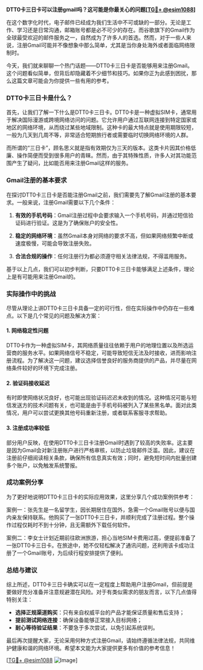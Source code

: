 **DTT0卡三日卡可以注册gmail吗？这可能是你最关心的问题[[TG💪+ @esim1088](https://t.me/s/esim1088)]**

在这个数字化时代，电子邮件已经成为我们生活中不可或缺的一部分。无论是工作、学习还是日常沟通，邮箱账号都是必不可少的存在。而谷歌旗下的Gmail作为全球最受欢迎的邮件服务之一，自然成为了许多人的首选。然而，对于一些人来说，注册Gmail可能并不像想象中那么简单，尤其是当你身处海外或者面临网络限制时。

今天，我们就来聊聊一个热门话题——DTT0卡三日卡是否能够用来注册Gmail。这个问题看似简单，但背后却隐藏着不少细节和技巧。如果你正为此感到困扰，那么这篇文章可能会为你提供一些有用的参考。

### DTT0卡三日卡是什么？

首先，让我们了解一下什么是DTT0卡三日卡。DTT0卡是一种虚拟SIM卡，通常用于解决国际漫游或跨境网络访问的问题。它允许用户通过互联网连接到特定国家或地区的网络环境，从而绕过某些地域限制。这种卡的最大特点就是使用期限较短，一般为几天到几周不等，非常适合短期旅行者或需要临时切换网络环境的人群。

而所谓的“三日卡”，顾名思义就是指有效期仅为三天的版本。这类卡片因其价格低廉、操作简便而受到很多用户的青睐。然而，由于其特殊性质，许多人对其功能范围产生了疑问，比如能否用来注册Gmail这样的服务。

### Gmail注册的基本要求

在探讨DTT0卡三日卡是否能注册Gmail之前，我们需要先了解Gmail注册的基本要求。一般来说，注册Gmail需要以下几个条件：

1. **有效的手机号码**：Gmail注册过程中会要求输入一个手机号码，并通过短信验证码进行验证。这是为了确保账户的安全性。
   
2. **稳定的网络环境**：虽然Gmail本身对网络的要求不高，但如果网络频繁中断或速度极慢，可能会导致注册失败。

3. **合法合规的操作**：任何注册行为都必须遵守相关法律法规，不得滥用服务。

基于以上几点，我们可以初步判断，只要DTT0卡三日卡能够满足上述条件，理论上是有可能用来注册Gmail的。

### 实际操作中的挑战

尽管从理论上讲DTT0卡三日卡具备一定的可行性，但在实际操作中仍存在一些难点。以下是几个常见的问题及解决方案：

#### 1. 网络稳定性问题

DTT0卡作为一种虚拟SIM卡，其网络质量往往依赖于用户的地理位置以及所选运营商的服务水平。如果网络信号不稳定，可能导致短信无法及时接收，进而影响注册流程。为了解决这一问题，建议选择信誉良好的服务商提供的产品，并尽量在网络条件较好的环境下完成注册。

#### 2. 验证码接收延迟

有时即使网络状况良好，也可能出现验证码迟迟未收到的情况。这种情况可能与短信发送方的技术问题有关，也可能是由于手机号码被列入了某些黑名单。面对此类情况，用户可以尝试更换其他号码重新注册，或者联系客服寻求帮助。

#### 3. 注册成功率较低

部分用户反映，在使用DTT0卡三日卡注册Gmail时遇到了较高的失败率。这主要是因为Gmail会对新注册账户进行严格审核，以防止垃圾邮件泛滥。因此，建议在注册前仔细阅读相关条款，确保所有信息真实有效；同时，避免短时间内批量创建多个账户，以免触发系统警报。

### 成功案例分享

为了更好地说明DTT0卡三日卡的实际应用效果，这里分享几个成功案例供参考：

案例一：张先生是一名留学生，因长期居住在国外，急需一个Gmail账号以便与国内亲友保持联系。他购买了一张DTT0卡三日卡，并顺利完成了注册过程。整个操作过程仅耗时不到十分钟，且无需额外下载任何软件。

案例二：李女士计划近期前往欧洲旅游，担心当地SIM卡费用过高，便提前准备了一张DTT0卡三日卡。在旅途中，她不仅轻松解决了通讯问题，还利用该卡成功注册了一个Gmail账号，为后续行程安排提供了便利。

### 总结与建议

综上所述，DTT0卡三日卡确实可以在一定程度上帮助用户注册Gmail，但前提是要做好充分准备并注意规避潜在风险。对于有类似需求的朋友而言，以下几点值得特别关注：

- **选择正规渠道购买**：只有来自权威平台的产品才能保证质量和售后支持；
- **提前测试网络连接**：确保设备能够正常接入目标网络；
- **耐心等待验证结果**：不要急于多次尝试，以免引起系统误判。

最后再次提醒大家，无论采用何种方式注册Gmail，请始终遵循法律法规，共同维护健康和谐的网络环境。希望本文能为大家提供更多有价值的参考信息！

[[TG💪+ @esim1088](https://t.me/s/esim1088) ![Image](https://i.postimg.cc/4NQfJmqS/Snipaste-2025-05-13-00-14-12.png)]